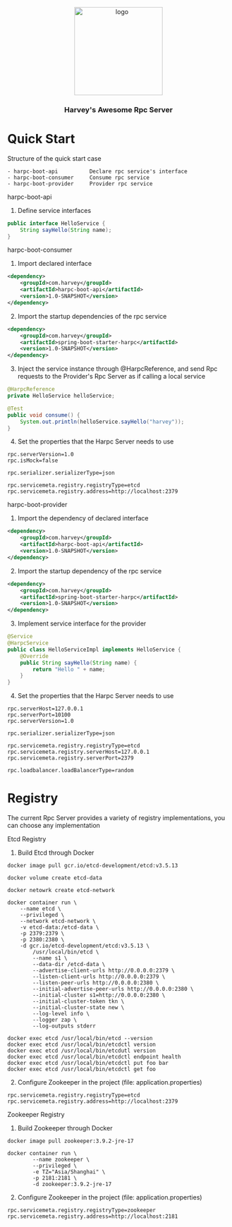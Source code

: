 <div align="center">
  <p>
    <img src="https://harvey-image.oss-cn-hangzhou.aliyuncs.com/telegram.png" alt="logo" width="200" height="auto"/>
  </p>
  <h3>Harvey's Awesome Rpc Server</h3>
</div>

# Quick Start

Structure of the quick start case

```
- harpc-boot-api          Declare rpc service's interface
- harpc-boot-consumer     Consume rpc service
- harpc-boot-provider     Provider rpc service
```

harpc-boot-api

1. Define service interfaces

```java
public interface HelloService {
    String sayHello(String name);
}
```

harpc-boot-consumer

1. Import declared interface

```xml
<dependency>
    <groupId>com.harvey</groupId>
    <artifactId>harpc-boot-api</artifactId>
    <version>1.0-SNAPSHOT</version>
</dependency>
```

2. Import the startup dependencies of the rpc service

```xml
<dependency>
    <groupId>com.harvey</groupId>
    <artifactId>spring-boot-starter-harpc</artifactId>
    <version>1.0-SNAPSHOT</version>
</dependency>
```

3. Inject the service instance through @HarpcReference, and send Rpc requests to the Provider's Rpc Server as if calling a local service

```java
@HarpcReference
private HelloService helloService;

@Test
public void consume() {
    System.out.println(helloService.sayHello("harvey"));
}
```

4. Set the properties that the Harpc Server needs to use

```properties
rpc.serverVersion=1.0
rpc.isMock=false

rpc.serializer.serializerType=json

rpc.servicemeta.registry.registryType=etcd
rpc.servicemeta.registry.address=http://localhost:2379
```

harpc-boot-provider

1. Import the dependency of declared interface

```xml
<dependency>
    <groupId>com.harvey</groupId>
    <artifactId>harpc-boot-api</artifactId>
    <version>1.0-SNAPSHOT</version>
</dependency>
```

2. Import the startup dependency of the rpc service

```xml
<dependency>
    <groupId>com.harvey</groupId>
    <artifactId>spring-boot-starter-harpc</artifactId>
    <version>1.0-SNAPSHOT</version>
</dependency>
```

3. Implement service interface for the provider

```java
@Service
@HarpcService
public class HelloServiceImpl implements HelloService {
    @Override
    public String sayHello(String name) {
        return "Hello " + name;
    }
}
```

4. Set the properties that the Harpc Server needs to use

```properties
rpc.serverHost=127.0.0.1
rpc.serverPort=10100
rpc.serverVersion=1.0

rpc.serializer.serializerType=json

rpc.servicemeta.registry.registryType=etcd
rpc.servicemeta.registry.serverHost=127.0.0.1
rpc.servicemeta.registry.serverPort=2379

rpc.loadbalancer.loadBalancerType=random
```

# Registry

The current Rpc Server provides a variety of registry implementations, you can choose any implementation

Etcd Registry

1. Build Etcd through Docker

```shell
docker image pull gcr.io/etcd-development/etcd:v3.5.13

docker volume create etcd-data

docker netowrk create etcd-network

docker container run \
    --name etcd \
    --privileged \
    --network etcd-network \
    -v etcd-data:/etcd-data \
    -p 2379:2379 \
    -p 2380:2380 \
    -d gcr.io/etcd-development/etcd:v3.5.13 \
        /usr/local/bin/etcd \
        --name s1 \
        --data-dir /etcd-data \
        --advertise-client-urls http://0.0.0.0:2379 \
        --listen-client-urls http://0.0.0.0:2379 \
        --listen-peer-urls http://0.0.0.0:2380 \
        --initial-advertise-peer-urls http://0.0.0.0:2380 \
        --initial-cluster s1=http://0.0.0.0:2380 \
        --initial-cluster-token tkn \
        --initial-cluster-state new \
        --log-level info \
        --logger zap \
        --log-outputs stderr

docker exec etcd /usr/local/bin/etcd --version
docker exec etcd /usr/local/bin/etcdctl version
docker exec etcd /usr/local/bin/etcdutl version
docker exec etcd /usr/local/bin/etcdctl endpoint health
docker exec etcd /usr/local/bin/etcdctl put foo bar
docker exec etcd /usr/local/bin/etcdctl get foo
```

2. Configure Zookeeper in the project (file: application.properties)

```properties
rpc.servicemeta.registry.registryType=etcd
rpc.servicemeta.registry.address=http://localhost:2379
```

Zookeeper Registry

1. Build Zookeeper through Docker

```shell
docker image pull zookeeper:3.9.2-jre-17

docker container run \
		--name zookeeper \
		--privileged \
		-e TZ="Asia/Shanghai" \
		-p 2181:2181 \
		-d zookeeper:3.9.2-jre-17
```


2. Configure Zookeeper in the project (file: application.properties)

```properties
rpc.servicemeta.registry.registryType=zookeeper
rpc.servicemeta.registry.address=http://localhost:2181
```

